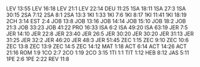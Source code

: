 LEV 13:55
LEV 16:18
LEV 21:1
LEV 22:14
DEU 11:25
1SA 18:11
1SA 27:3
1SA 30:15
2SA 7:12
2SA 8:1
2SA 13:3
1KI 1:33
1KI 7:6
1KI 8:17
1KI 11:41
1KI 18:19
2CH 3:14
EST 2:4
JOB 13:8
JOB 13:16
JOB 14:14
JOB 15:10
JOB 18:2
JOB 21:3
JOB 33:23
JOB 41:22
PRO 16:33
ISA 6:2
ISA 49:20
ISA 63:19
JER 7:5
JER 14:10
JER 22:8
JER 23:40
JER 26:5
JER 30:20
JER 30:20
JER 31:13
JER 31:25
JER 32:2
JER 46:20
JER 48:3
JER 51:45
ZEC 1:15
ZEC 9:10
ZEC 10:6
ZEC 13:8
ZEC 13:9
ZEC 14:5
ZEC 14:12
MAT 1:18
ACT 6:14
ACT 14:26
ACT 21:16
ROM 1:9
1CO 2:7
2CO 1:19
2CO 3:15
1TI 1:1
TIT 1:12
HEB 8:12
JAS 5:11
1PE 2:6
1PE 2:22
REV 11:8